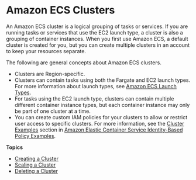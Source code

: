 # Amazon ECS Clusters<a name="ECS_clusters"></a>

An Amazon ECS cluster is a logical grouping of tasks or services\. If you are running tasks or services that use the EC2 launch type, a cluster is also a grouping of container instances\. When you first use Amazon ECS, a default cluster is created for you, but you can create multiple clusters in an account to keep your resources separate\.

The following are general concepts about Amazon ECS clusters\.
+ Clusters are Region\-specific\.
+ Clusters can contain tasks using both the Fargate and EC2 launch types\. For more information about launch types, see [Amazon ECS Launch Types](launch_types.md)\. 
+ For tasks using the EC2 launch type, clusters can contain multiple different container instance types, but each container instance may only be part of one cluster at a time\.
+ You can create custom IAM policies for your clusters to allow or restrict user access to specific clusters\. For more information, see the [Cluster Examples](security_iam_id-based-policy-examples.md#IAM_cluster_policies) section in [Amazon Elastic Container Service Identity\-Based Policy Examples](security_iam_id-based-policy-examples.md)\.

**Topics**
+ [Creating a Cluster](create_cluster.md)
+ [Scaling a Cluster](scale_cluster.md)
+ [Deleting a Cluster](delete_cluster.md)